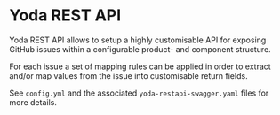 # Yoda REST API

Yoda REST API allows to setup a highly customisable API for exposing GitHub issues within a configurable product- and component structure.

For each issue a set of mapping rules can be applied in order to extract and/or map values from the issue into customisable return fields. 

See `config.yml` and the associated `yoda-restapi-swagger.yaml` files for more details.

